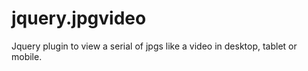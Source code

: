 jquery.jpgvideo
===============

Jquery plugin to view a serial of jpgs like a video in desktop, tablet or mobile.
